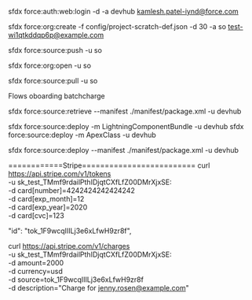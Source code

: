 sfdx force:auth:web:login -d -a devhub
kamlesh.patel-iynd@force.com

sfdx force:org:create -f config/project-scratch-def.json -d 30 -a so
test-wi1qtkddqp6p@example.com

sfdx force:source:push -u so

sfdx force:org:open  -u so

sfdx force:source:pull -u so

Flows
oboarding
batchcharge

sfdx force:source:retrieve --manifest ./manifest/package.xml -u devhub

sfdx force:source:deploy -m LightningComponentBundle -u devhub
sfdx force:source:deploy -m ApexClass -u devhub

sfdx force:source:deploy --manifest ./manifest/package.xml -u devhub


============Stripe=========================
curl https://api.stripe.com/v1/tokens \
  -u sk_test_TMmf9rdailPthIDjqtCXfLfZ00DMrXjxSE: \
  -d card[number]=4242424242424242 \
  -d card[exp_month]=12 \
  -d card[exp_year]=2020 \
  -d card[cvc]=123

"id": "tok_1F9wcqIIILj3e6xLfwH9zr8f",


  curl https://api.stripe.com/v1/charges \
  -u sk_test_TMmf9rdailPthIDjqtCXfLfZ00DMrXjxSE: \
  -d amount=2000 \
  -d currency=usd \
  -d source=tok_1F9wcqIIILj3e6xLfwH9zr8f \
  -d description="Charge for jenny.rosen@example.com"
